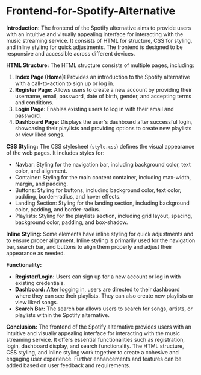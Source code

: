 # Frontend-for-Spotify-Alternative

**Introduction:**
The frontend of the Spotify alternative aims to provide users with an intuitive and visually appealing interface for interacting with the music streaming service. It consists of HTML for structure, CSS for styling, and inline styling for quick adjustments. The frontend is designed to be responsive and accessible across different devices.

**HTML Structure:**
The HTML structure consists of multiple pages, including:
1. **Index Page (Home):** Provides an introduction to the Spotify alternative with a call-to-action to sign up or log in.
2. **Register Page:** Allows users to create a new account by providing their username, email, password, date of birth, gender, and accepting terms and conditions.
3. **Login Page:** Enables existing users to log in with their email and password.
4. **Dashboard Page:** Displays the user's dashboard after successful login, showcasing their playlists and providing options to create new playlists or view liked songs.

**CSS Styling:**
The CSS stylesheet (`style.css`) defines the visual appearance of the web pages. It includes styles for:
- Navbar: Styling for the navigation bar, including background color, text color, and alignment.
- Container: Styling for the main content container, including max-width, margin, and padding.
- Buttons: Styling for buttons, including background color, text color, padding, border-radius, and hover effects.
- Landing Section: Styling for the landing section, including background color, padding, and border-radius.
- Playlists: Styling for the playlists section, including grid layout, spacing, background color, padding, and box-shadow.

**Inline Styling:**
Some elements have inline styling for quick adjustments and to ensure proper alignment. Inline styling is primarily used for the navigation bar, search bar, and buttons to align them properly and adjust their appearance as needed.

**Functionality:**
- **Register/Login:** Users can sign up for a new account or log in with existing credentials.
- **Dashboard:** After logging in, users are directed to their dashboard where they can see their playlists. They can also create new playlists or view liked songs.
- **Search Bar:** The search bar allows users to search for songs, artists, or playlists within the Spotify alternative.

**Conclusion:**
The frontend of the Spotify alternative provides users with an intuitive and visually appealing interface for interacting with the music streaming service. It offers essential functionalities such as registration, login, dashboard display, and search functionality. The HTML structure, CSS styling, and inline styling work together to create a cohesive and engaging user experience. Further enhancements and features can be added based on user feedback and requirements.
